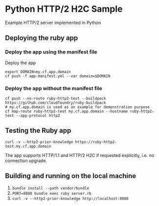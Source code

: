# Python HTTP/2 H2C Sample

Example HTTP/2 server implemented in Python
## Deploying the ruby app
### Deploy the app using the manifest file
Deploy the app
```shell
export DOMAIN=my.cf.app.domain
cf push -f app-manifest.yml --var domain=$DOMAIN
```

### Deploy the app without the manifest file
```shell
cf push --no-route ruby-http2-test --buildpack https://github.com/cloudfoundry/ruby-buildpack
# my.cf.app.domain is used as an example for demonstration purpose
cf map-route ruby-http2-test my.cf.app.domain --hostname ruby-http2-test --app-protocol http2
```

## Testing the Ruby app
```shell
curl -v --http2-prior-knowledge https://ruby-http2-test.my.cf.app.domain 
```

The app supports HTTP/1.1 and HTTP/2 H2C if requested explicitly, i.e. no connection upgrade.

## Building and running on the local machine

1. `bundle install --path vendor/bundle`
2. `PORT=8080 bundle exec ruby server.rb`
3. `curl -v --http2-prior-knowledge http://localhost:8080`
